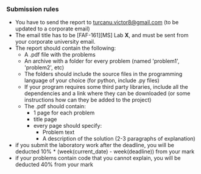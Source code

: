 ### Submission rules 
- You have to send the report to turcanu.victor8@gmail.com (to be updated to a corporate email)
- The email title has to be [FAF-161][MS] Lab **X**, and must be sent from your corporate university email.
- The report should contain the following:
  - A .pdf file with the problems
  - An archive with a folder for every problem (named 'problem1', 'problem2', etc)
  - The folders should include the source files in the programming language of your choice (for python, include .py files)
  - If your program requires some third party libraries, include all the dependencies and a link where they can be downloaded (or some instructions how can they be added to the project)
  - The .pdf should contain:
    - 1 page for each problem
    - title page
    - every page should specify:
      - Problem text
      - A description of the solution (2-3 paragraphs of explanation)
- if you submit the laboratory work after the deadline, you will be deducted 10% * (week(current_date) - week(deadline)) from your mark
- if your problems contain code that you cannot explain, you will be deducted 40% from your mark